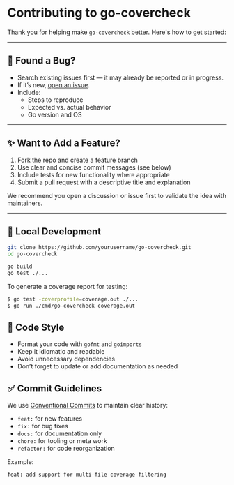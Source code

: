 # Contributing to go-covercheck

Thank you for helping make `go-covercheck` better. Here's how to get started:

---

## 🚧 Found a Bug?

- Search existing issues first — it may already be reported or in progress.
- If it’s new, [open an issue](https://github.com/mach6/go-covercheck/issues).
- Include:
    - Steps to reproduce
    - Expected vs. actual behavior
    - Go version and OS

---

## ✨ Want to Add a Feature?

1. Fork the repo and create a feature branch
2. Use clear and concise commit messages (see below)
3. Include tests for new functionality where appropriate
4. Submit a pull request with a descriptive title and explanation

We recommend you open a discussion or issue first to validate the idea with maintainers.

---

## 🧪 Local Development

```bash
git clone https://github.com/yourusername/go-covercheck.git
cd go-covercheck

go build
go test ./...
```

To generate a coverage report for testing:

```bash
$ go test -coverprofile=coverage.out ./...
$ go run ./cmd/go-covercheck coverage.out
```

## 🎨 Code Style

- Format your code with `gofmt` and `goimports`
- Keep it idiomatic and readable
- Avoid unnecessary dependencies
- Don’t forget to update or add documentation as needed

## ✅ Commit Guidelines

We use [Conventional Commits](https://www.conventionalcommits.org/) to maintain clear history:

- `feat:` for new features
- `fix:` for bug fixes
- `docs:` for documentation only
- `chore:` for tooling or meta work
- `refactor:` for code reorganization

Example:

```text
feat: add support for multi-file coverage filtering
```
